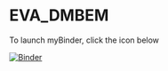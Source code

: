 # EVA_DMBEM

To launch myBinder, click the icon below

[![Binder](https://mybinder.org/badge_logo.svg)](https://mybinder.org/v2/gh/gdelamotte/EVA_DMBEM/HEAD)
